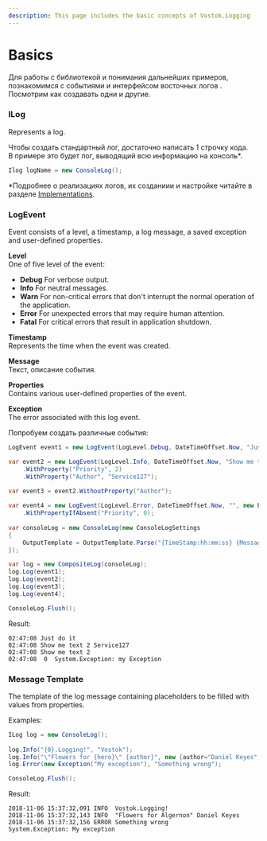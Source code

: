 ```yaml
---
description: This page includes the basic concepts of Vostok.Logging
---
```


# Basics

Для работы с библиотекой и понимания дальнейших примеров, познакомимся с событиями и интерфейсом восточных логов . Посмотрим как создавать одни и другие.

### ILog

Represents a log. 

Чтобы создать стандартный лог, достаточно написать 1 строчку кода.  
В примере это будет лог, выводящий всю информацию на консоль\*. 

```csharp
Ilog logName = new ConsoleLog();
```

\*Подробнее о реализациях логов, их созданиии и настройке читайте в разделе [Implementations](implementations/).

### LogEvent

Event consists of a level, a timestamp, a log message, a saved exception and user-defined properties.

**Level**  
One of five level of the event:

* **Debug** For verbose output.
* **Info** For neutral messages.
* **Warn** For non-critical errors that don't interrupt the normal operation of the application.
* **Error** For unexpected errors that may require human attention.
* **Fatal** For critical errors that result in application shutdown.

**Timestamp**  
Represents the time when the event was created.

**Message**  
Текст, описание события.

**Properties**  
Contains various user-defined properties of the event.

**Exception**  
The error associated with this log event.

Попробуем создать различные события:

```csharp
LogEvent event1 = new LogEvent(LogLevel.Debug, DateTimeOffset.Now, "Just do it");

var event2 = new LogEvent(LogLevel.Info, DateTimeOffset.Now, "Show me text")
    .WithProperty("Priority", 2)
    .WithProperty("Author", "Service127");

var event3 = event2.WithoutProperty("Author");
    
var event4 = new LogEvent(LogLevel.Error, DateTimeOffset.Now, "", new Exception("my Exception"))
    .WithPropertyIfAbsent("Priority", 0);
    
var consoleLog = new ConsoleLog(new ConsoleLogSettings
{
    OutputTemplate = OutputTemplate.Parse("{TimeStamp:hh:mm:ss} {Message} {Priority} {Author} {Exception}{NewLine}")
});

var log = new CompositeLog(consoleLog);
log.Log(event1);
log.Log(event2);
log.Log(event3);
log.Log(event4);

ConsoleLog.Flush();
```

Result:

```aspnet
02:47:08 Just do it   
02:47:08 Show me text 2 Service127 
02:47:08 Show me text 2  
02:47:08  0  System.Exception: my Exception
```

### **Message Template**

The template of the log message containing placeholders to be filled with values from properties.

Examples:

```csharp
ILog log = new ConsoleLog();
            
log.Info("{0}.Logging!", "Vostok");
log.Info("\"Flowers for {hero}\" {author}", new {author="Daniel Keyes", hero="Algernon"});
log.Error(new Exception("My exception"), "Something wrong");

ConsoleLog.Flush();
```

Result:

```aspnet
2018-11-06 15:37:32,091 INFO  Vostok.Logging!
2018-11-06 15:37:32,143 INFO  "Flowers for Algernon" Daniel Keyes
2018-11-06 15:37:32,156 ERROR Something wrong
System.Exception: My exception
```



